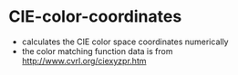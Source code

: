 # CIE-color-coordinates
 - calculates the CIE color space coordinates numerically
 - the color matching function data is from http://www.cvrl.org/ciexyzpr.htm
